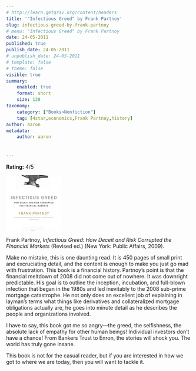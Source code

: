 ```yaml
---
# http://learn.getgrav.org/content/headers
title: '"Infectious Greed" by Frank Partnoy'
slug: infectious-greed-by-frank-partnoy
# menu: "Infectious Greed" by Frank Partnoy
date: 24-05-2011
published: true
publish_date: 24-05-2011
# unpublish_date: 24-05-2011
# template: false
# theme: false
visible: true
summary:
    enabled: true
    format: short
    size: 128
taxonomy:
    category: ["Books>Nonfiction"]
    tag: [4star,economics,Frank Partnoy,history]
author: aaron
metadata:
    author: aaron


---
```


**Rating:** 4/5

![](cover1-150x150.jpg "Infectious Greed")

Frank Partnoy, *Infectious Greed: How Deceit and Risk Corrupted the Financial Markets* (Revised ed.) (New York: Public Affairs, 2009).

Make no mistake, this is one daunting read. It is 450 pages of small print and excruciating detail, and the content is enough to make you just go mad with frustration. This book is a financial history. Partnoy’s point is that the financial meltdown of 2008 did not come out of nowhere. It was downright predictable. His goal is to outline the inception, incubation, and full-blown infection that began in the 1980s and led inevitably to the 2008 sub-prime mortgage catastrophe. He not only does an excellent job of explaining in layman’s terms what things like derivatives and collateralized mortgage obligations actually are, he goes into minute detail as he describes the people and organizations involved.

I have to say, this book got me so angry—the greed, the selfishness, the absolute lack of empathy for other human beings! Individual investors don’t have a chance! From Bankers Trust to Enron, the stories will shock you. The world has truly gone insane.

This book is not for the casual reader, but if you are interested in how we got to where we are today, then you will want to tackle it.

